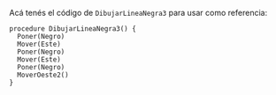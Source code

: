 Acá tenés el código de `DibujarLineaNegra3` para usar como referencia:

```puppet
procedure DibujarLineaNegra3() {
  Poner(Negro)
  Mover(Este)
  Poner(Negro)
  Mover(Este)
  Poner(Negro)
  MoverOeste2()
}
```